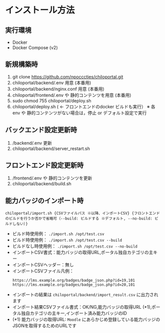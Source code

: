# インストール方法

## 実行環境
* Docker
* Docker Compose (v2)

## 新規構築時

1. git clone https://github.com/npocccties/chiloportal.git
2. chiloportal/backend/.env 用意 (本番用)
3. chiloportal/backend/nginx.conf 用意 (本番用)
4. chiloportal/frontend/.env や 静的コンテンツを用意 (本番用)
5. sudo chmod 755 chiloportal/deploy.sh
6. chiloportal/deploy.sh ( ← フロントエンドのdocker ビルドも実行）
※ 各 env  や 静的コンテンツがない場合は，停止 or デフォルト設定で実行

## バックエンド設定更新時

1. /backend/.env 更新
2. chiloportal/backend/server_restart.sh

## フロントエンド設定更新時

1. /frontend/.env や 静的コンテンツを更新
2. chiloportal/backend/build.sh

## 能力バッジのインポート時
   ```
   chiloportal/import.sh {CSVファイルパス ※以降、インポートCSV} {フロントエンドのビルドを行うか否かで省略可（--build: ビルドする ※デフォルト, --no-build: ビルドしない）}
   ```
   * ビルド時使用例： `./import.sh /opt/test.csv`
   * ビルド時使用例： `./import.sh /opt/test.csv --build`
   * ビルドなし時使用例： `./import.sh /opt/test.csv --no-build`
   * インポートCSV書式：能力バッジの取得URL,ポータル独自カテゴリの主キー
   * インポートCSVヘッダー：無し
   * インポートCSVファイル凡例：  
     ```
     https://lms.example.org/badges/badge_json.php?id=19,101
     https://lms.example.org/badges/badge_json.php?id=20,101
     ```
   * インポートの結果は `chiloportal/backend/import_result.csv` に出力されます
   * インポート結果CSVファイル書式：OK/NG,能力バッジの取得URL (*1),ポータル独自カテゴリの主キー,インポート済み能力バッジのID
   * (*1) 能力バッジの取得URL: `Moodle` にあらかじめ登録している能力バッジのJSONを取得するためのURLです
